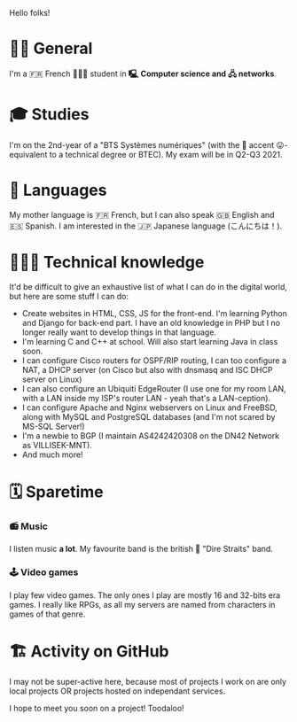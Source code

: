 Hello folks!

# 🤝🏼 General

I'm a 🇫🇷 French 👨🏼‍🎓 student in **🖳 Computer science and 🖧 networks**. 

# 🎓 Studies

I'm on the 2nd-year of a "BTS Systèmes numériques" (with the 🥐 accent 😛- equivalent to a technical degree or BTEC). 
My exam will be in Q2-Q3 2021. 

# 💬 Languages

My mother language is 🇫🇷 French, but I can also speak 🇬🇧 English and 🇪🇸 Spanish. I am interested in the 🇯🇵 Japanese language (こんにちは！). 

# 👨🏼‍💻 Technical knowledge

It'd be difficult to give an exhaustive list of what I can do in the digital world, but here are some stuff I can do:
- Create websites in HTML, CSS, JS for the front-end. I'm learning Python and Django for back-end part. I have an old knowledge in PHP but I no longer really want to develop things in that language. 
- I'm learning C and C++ at school. Will also start learning Java in class soon. 
- I can configure Cisco routers for OSPF/RIP routing, I can too configure a NAT, a DHCP server (on Cisco but also with dnsmasq and ISC DHCP server on Linux)
- I can also configure an Ubiquiti EdgeRouter (I use one for my room LAN, with a LAN inside my ISP's router LAN - yeah that's a LAN-ception). 
- I can configure Apache and Nginx webservers on Linux and FreeBSD, along with MySQL and PostgreSQL databases (and I'm not scared by MS-SQL Server!)
- I'm a newbie to BGP (I maintain AS4242420308 on the DN42 Network as VILLISEK-MNT). 
- And much more!

# 🗓️ Sparetime
###  📻 Music

I listen music **a lot**. My favourite band is the british 🎸 "Dire Straits" band.

### 🕹️ Video games

I play few video games. The only ones I play are mostly 16 and 32-bits era games. I really like RPGs, as all my servers are named from characters in games of that genre. 

# 🏗️ Activity on GitHub

I may not be super-active here, because most of projects I work on are only local projects OR projects hosted on independant services. 

I hope to meet you soon on a project! Toodaloo!
